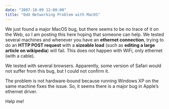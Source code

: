 ```yaml
---
date: "2007-10-09 12:00:00"
title: "Odd Networking Problem with MacOS"
---
```




We just found a major MacOS bug, but there seems to be no trace of it on the Web, so I am posting this here hoping that someone can help. We tested several machines and whenever you have an __ethernet connection__, trying to do an __HTTP POST request__ with a __sizeable load__ (such as __editing a large article on wikipedia__) will fail. This does not happen with WiFi, only ethernet (with a cable).

We tested with several browsers. Apparently, some version of Safari would not suffer from this bug, but I could not confirm it.

The problem is not hardware-bound because running Windows XP on the same machine fixes the issue. So, it seems there is a major bug in Apple&rsquo;s ethernet driver.

Help me!

